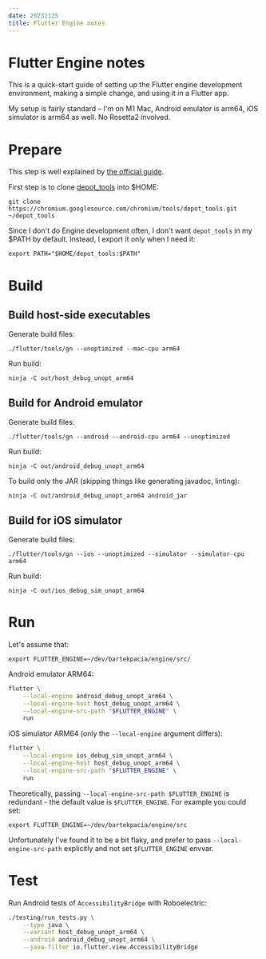 ```yaml
---
date: 20231125
title: Flutter Engine notes
---
```


# Flutter Engine notes

This is a quick-start guide of setting up the Flutter engine development
environment, making a simple change, and using it in a Flutter app.

My setup is fairly standard – I'm on M1 Mac, Android emulator is arm64, iOS
simulator is arm64 as well. No Rosetta2 involved.

# Prepare

This step is well explained by [the official guide].

First step is to clone [depot_tools] into $HOME:

```
git clone https://chromium.googlesource.com/chromium/tools/depot_tools.git ~/depot_tools
```

Since I don't do Engine development often, I don't want `depot_tools` in my
$PATH by default. Instead, I export it only when I need it:

```
export PATH="$HOME/depot_tools:$PATH"
```

# Build

## Build host-side executables

Generate build files:

```
./flutter/tools/gn --unoptimized --mac-cpu arm64
```

Run build:

```
ninja -C out/host_debug_unopt_arm64
```

## Build for Android emulator

Generate build files:

```
./flutter/tools/gn --android --android-cpu arm64 --unoptimized
```

Run build:

```
ninja -C out/android_debug_unopt_arm64
```

To build only the JAR (skipping things like generating javadoc, linting):

```
ninja -C out/android_debug_unopt_arm64 android_jar
```

## Build for iOS simulator

Generate build files:

```
./flutter/tools/gn --ios --unoptimized --simulator --simulator-cpu arm64
```

Run build:

```
ninja -C out/ios_debug_sim_unopt_arm64
```

# Run

Let's assume that:

```
export FLUTTER_ENGINE=~/dev/bartekpacia/engine/src/
```

Android emulator ARM64:

```bash
flutter \
	--local-engine android_debug_unopt_arm64 \
	--local-engine-host host_debug_unopt_arm64 \
	--local-engine-src-path "$FLUTTER_ENGINE" \
	run
```

iOS simulator ARM64 (only the `--local-engine` argument differs):

```bash
flutter \
	--local-engine ios_debug_sim_unopt_arm64 \
	--local-engine-host host_debug_unopt_arm64 \
	--local-engine-src-path "$FLUTTER_ENGINE" \
	run
```

Theoretically, passing `--local-engine-src-path $FLUTTER_ENGINE` is redundant -
the default value is `$FLUTTER_ENGINE`. For example you could set:

```
export FLUTTER_ENGINE=~/dev/bartekpacia/engine/src
```

Unfortunately I've found it to be a bit flaky, and prefer to pass
`--local-engine-src-path` explicitly and not set `$FLUTTER_ENGINE` envvar.

# Test

Run Android tests of `AccessibilityBridge` with Roboelectric:

```bash
./testing/run_tests.py \
	--type java \
	--variant host_debug_unopt_arm64 \
	--android android_debug_unopt_arm64 \
	--java-filter io.flutter.view.AccessibilityBridge
```

[the official guide]: https://github.com/flutter/engine/blob/main/docs/contributing/Setting-up-the-Engine-development-environment.md
[depot_tools]: https://chromium.googlesource.com/chromium/tools/depot_tools
